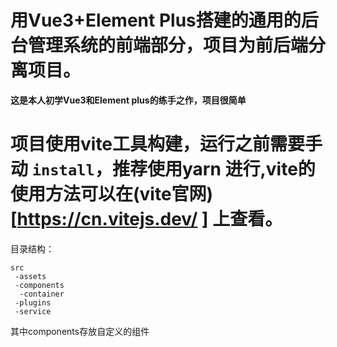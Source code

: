 # 用Vue3+Element Plus搭建的通用的后台管理系统的前端部分，项目为前后端分离项目。

**这是本人初学Vue3和Element plus的练手之作，项目很简单**

# 项目使用vite工具构建，运行之前需要手动 `install`，推荐使用yarn 进行,vite的使用方法可以在(vite官网)[https://cn.vitejs.dev/ ] 上查看。

目录结构：
```
src
 -assets
 -components
  -container
 -plugins
 -service
 ```

 其中components存放自定义的组件